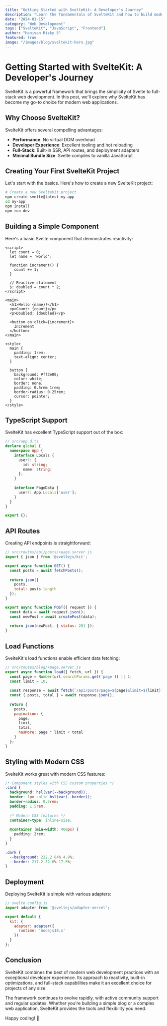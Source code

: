 ```yaml
---
title: "Getting Started with SvelteKit: A Developer's Journey"
description: "Learn the fundamentals of SvelteKit and how to build modern web applications with this powerful framework."
date: "2024-01-15"
category: "Web Development"
tags: ["SvelteKit", "JavaScript", "Frontend"]
author: "Hanivan Rizky S"
featured: true
image: "/images/blog/sveltekit-hero.jpg"
---
```


# Getting Started with SvelteKit: A Developer's Journey

SvelteKit is a powerful framework that brings the simplicity of Svelte to full-stack web development. In this post, we'll explore why SvelteKit has become my go-to choice for modern web applications.

## Why Choose SvelteKit?

SvelteKit offers several compelling advantages:

- **Performance**: No virtual DOM overhead
- **Developer Experience**: Excellent tooling and hot reloading
- **Full-Stack**: Built-in SSR, API routes, and deployment adapters
- **Minimal Bundle Size**: Svelte compiles to vanilla JavaScript

## Creating Your First SvelteKit Project

Let's start with the basics. Here's how to create a new SvelteKit project:

```bash
# Create a new SvelteKit project
npm create svelte@latest my-app
cd my-app
npm install
npm run dev
```

## Building a Simple Component

Here's a basic Svelte component that demonstrates reactivity:

```svelte
<script>
  let count = 0;
  let name = 'world';

  function increment() {
    count += 1;
  }

  // Reactive statement
  $: doubled = count * 2;
</script>

<main>
  <h1>Hello {name}!</h1>
  <p>Count: {count}</p>
  <p>Doubled: {doubled}</p>
  
  <button on:click={increment}>
    Increment
  </button>
</main>

<style>
  main {
    padding: 1rem;
    text-align: center;
  }
  
  button {
    background: #ff3e00;
    color: white;
    border: none;
    padding: 0.5rem 1rem;
    border-radius: 0.25rem;
    cursor: pointer;
  }
</style>
```

## TypeScript Support

SvelteKit has excellent TypeScript support out of the box:

```typescript
// src/app.d.ts
declare global {
  namespace App {
    interface Locals {
      user?: {
        id: string;
        name: string;
      };
    }
    
    interface PageData {
      user?: App.Locals['user'];
    }
  }
}

export {};
```

## API Routes

Creating API endpoints is straightforward:

```javascript
// src/routes/api/posts/+page.server.js
import { json } from '@sveltejs/kit';

export async function GET() {
  const posts = await fetchPosts();
  
  return json({
    posts,
    total: posts.length
  });
}

export async function POST({ request }) {
  const data = await request.json();
  const newPost = await createPost(data);
  
  return json(newPost, { status: 201 });
}
```

## Load Functions

SvelteKit's load functions enable efficient data fetching:

```javascript
// src/routes/blog/+page.server.js
export async function load({ fetch, url }) {
  const page = Number(url.searchParams.get('page')) || 1;
  const limit = 10;
  
  const response = await fetch(`/api/posts?page=${page}&limit=${limit}`);
  const { posts, total } = await response.json();
  
  return {
    posts,
    pagination: {
      page,
      limit,
      total,
      hasMore: page * limit < total
    }
  };
}
```

## Styling with Modern CSS

SvelteKit works great with modern CSS features:

```css
/* Component styles with CSS custom properties */
.card {
  background: hsl(var(--background));
  border: 1px solid hsl(var(--border));
  border-radius: 0.5rem;
  padding: 1.5rem;
  
  /* Modern CSS features */
  container-type: inline-size;
  
  @container (min-width: 400px) {
    padding: 2rem;
  }
}

.dark {
  --background: 222.2 84% 4.9%;
  --border: 217.2 32.6% 17.5%;
}
```

## Deployment

Deploying SvelteKit is simple with various adapters:

```javascript
// svelte.config.js
import adapter from '@sveltejs/adapter-vercel';

export default {
  kit: {
    adapter: adapter({
      runtime: 'nodejs18.x'
    })
  }
};
```

## Conclusion

SvelteKit combines the best of modern web development practices with an exceptional developer experience. Its approach to reactivity, built-in optimizations, and full-stack capabilities make it an excellent choice for projects of any size.

The framework continues to evolve rapidly, with active community support and regular updates. Whether you're building a simple blog or a complex web application, SvelteKit provides the tools and flexibility you need.

Happy coding! 🚀 